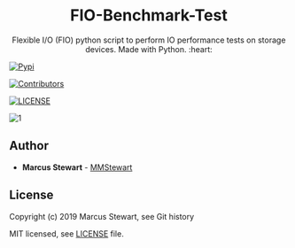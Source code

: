 <h1 align=center> FIO-Benchmark-Test </h1>
<p align=center> Flexible I/O (FIO) python script to perform IO performance tests on storage devices. Made with Python. :heart: </p>

<p align=center>
    
  [![Pypi](https://img.shields.io/pypi/pyversions/pip.svg)](https://pypi.org/project/pip/)
    
  [![Contributors](https://img.shields.io/github/contributors/mmstewart/FIO-Benchmark-Test.svg)](https://github.com/mmstewart/FIO-Benchmark-Test/graphs/contributors)
    
  [![LICENSE](https://img.shields.io/github/license/mmstewart/FIO-Benchmark-Test.svg)](LICENSE)

</p>

![1](https://user-images.githubusercontent.com/36175538/60447538-3c212080-9be9-11e9-9be2-ab9e953fb9af.PNG)

## Author

* **Marcus Stewart** - [MMStewart](https://github.com/mmstewart)

## License

Copyright (c) 2019<!--- -(Future Years) --> Marcus Stewart, see Git history

MIT licensed, see [LICENSE](LICENSE) file.
